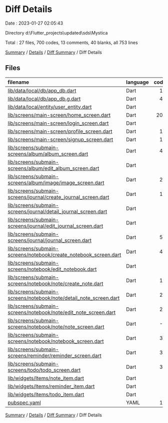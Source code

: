 # Diff Details

Date : 2023-01-27 02:05:43

Directory d:\\Flutter_projects\\updated\\sds\\Mystica

Total : 27 files,  700 codes, 13 comments, 40 blanks, all 753 lines

[Summary](results.md) / [Details](details.md) / [Diff Summary](diff.md) / Diff Details

## Files
| filename | language | code | comment | blank | total |
| :--- | :--- | ---: | ---: | ---: | ---: |
| [lib/data/local/db/app_db.dart](/lib/data/local/db/app_db.dart) | Dart | 10 | 2 | 3 | 15 |
| [lib/data/local/db/app_db.g.dart](/lib/data/local/db/app_db.g.dart) | Dart | 43 | 0 | 0 | 43 |
| [lib/data/local/entity/user_entity.dart](/lib/data/local/entity/user_entity.dart) | Dart | 1 | 0 | 0 | 1 |
| [lib/screens/main-screen/home_screen.dart](/lib/screens/main-screen/home_screen.dart) | Dart | 201 | 5 | 12 | 218 |
| [lib/screens/main-screen/login_screen.dart](/lib/screens/main-screen/login_screen.dart) | Dart | 8 | 6 | 0 | 14 |
| [lib/screens/main-screen/profile_screen.dart](/lib/screens/main-screen/profile_screen.dart) | Dart | 19 | -2 | 3 | 20 |
| [lib/screens/main-screen/signup_screen.dart](/lib/screens/main-screen/signup_screen.dart) | Dart | 11 | -3 | 1 | 9 |
| [lib/screens/submain-screens/album/album_screen.dart](/lib/screens/submain-screens/album/album_screen.dart) | Dart | 48 | -2 | 0 | 46 |
| [lib/screens/submain-screens/album/edit_album_screen.dart](/lib/screens/submain-screens/album/edit_album_screen.dart) | Dart | 2 | 0 | 1 | 3 |
| [lib/screens/submain-screens/album/image/image_screen.dart](/lib/screens/submain-screens/album/image/image_screen.dart) | Dart | 29 | -1 | 5 | 33 |
| [lib/screens/submain-screens/journal/create_journal_screen.dart](/lib/screens/submain-screens/journal/create_journal_screen.dart) | Dart | 17 | 3 | 2 | 22 |
| [lib/screens/submain-screens/journal/detail_journal_screen.dart](/lib/screens/submain-screens/journal/detail_journal_screen.dart) | Dart | 1 | 3 | 0 | 4 |
| [lib/screens/submain-screens/journal/edit_journal_screen.dart](/lib/screens/submain-screens/journal/edit_journal_screen.dart) | Dart | 1 | 0 | -1 | 0 |
| [lib/screens/submain-screens/journal/journal_screen.dart](/lib/screens/submain-screens/journal/journal_screen.dart) | Dart | 51 | 1 | 2 | 54 |
| [lib/screens/submain-screens/notebook/create_notebook_screen.dart](/lib/screens/submain-screens/notebook/create_notebook_screen.dart) | Dart | 46 | 4 | 1 | 51 |
| [lib/screens/submain-screens/notebook/edit_notebook.dart](/lib/screens/submain-screens/notebook/edit_notebook.dart) | Dart | 4 | -4 | 0 | 0 |
| [lib/screens/submain-screens/notebook/note/create_note.dart](/lib/screens/submain-screens/notebook/note/create_note.dart) | Dart | 17 | 0 | 0 | 17 |
| [lib/screens/submain-screens/notebook/note/detail_note_screen.dart](/lib/screens/submain-screens/notebook/note/detail_note_screen.dart) | Dart | 29 | 4 | 0 | 33 |
| [lib/screens/submain-screens/notebook/note/edit_note_screen.dart](/lib/screens/submain-screens/notebook/note/edit_note_screen.dart) | Dart | 26 | 1 | 1 | 28 |
| [lib/screens/submain-screens/notebook/note/note_screen.dart](/lib/screens/submain-screens/notebook/note/note_screen.dart) | Dart | -1 | 0 | 1 | 0 |
| [lib/screens/submain-screens/notebook/notebook_screen.dart](/lib/screens/submain-screens/notebook/notebook_screen.dart) | Dart | 39 | -2 | 3 | 40 |
| [lib/screens/submain-screens/reminder/reminder_screen.dart](/lib/screens/submain-screens/reminder/reminder_screen.dart) | Dart | 39 | -2 | 3 | 40 |
| [lib/screens/submain-screens/todo/todo_screen.dart](/lib/screens/submain-screens/todo/todo_screen.dart) | Dart | 33 | -2 | 3 | 34 |
| [lib/widgets/Items/note_item.dart](/lib/widgets/Items/note_item.dart) | Dart | 6 | 2 | -1 | 7 |
| [lib/widgets/Items/reminder_item.dart](/lib/widgets/Items/reminder_item.dart) | Dart | 5 | 0 | 0 | 5 |
| [lib/widgets/Items/todo_item.dart](/lib/widgets/Items/todo_item.dart) | Dart | 5 | 0 | 0 | 5 |
| [pubspec.yaml](/pubspec.yaml) | YAML | 10 | 0 | 1 | 11 |

[Summary](results.md) / [Details](details.md) / [Diff Summary](diff.md) / Diff Details